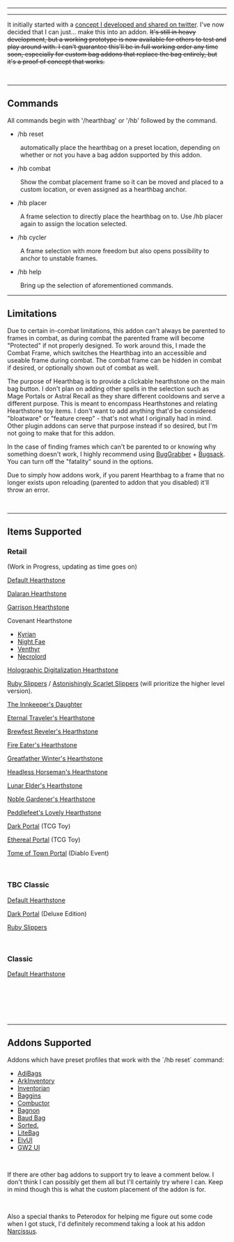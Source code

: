 <hr /><hr />
<p>It initially started with a <a href="https://twitter.com/keyboardturn/status/1275546863601479680">concept I developed and shared on twitter</a>. I've now decided that I can just... make this into an addon. <del>It's still in heavy development, but a working prototype is now available for others to test and play around with. I can't guarantee this'll be in full working order any time soon, especially for custom bag addons that replace the bag entirely, but it's a proof of concept that works.</del></p>
<p>&nbsp;</p>
<hr />
<h2>Commands</h2>
<p>All commands begin with '/hearthbag' or '/hb' followed by the command.</p>
<ul>
<li>/hb reset</li>
</ul>
<p style="padding-left: 30px;">automatically place the hearthbag on a preset location, depending on whether or not you have a bag addon supported by this addon.</p>
<ul>
<li>/hb combat</li>
</ul>
<p style="padding-left: 30px;">Show the combat placement frame so it can be moved and placed to a custom location, or even assigned as a hearthbag anchor.</p>
<ul>
<li>/hb placer</li>
</ul>
<p style="padding-left: 30px;">A frame selection to directly place the hearthbag on to. Use /hb placer again to assign the location selected.</p>
<ul>
<li>/hb cycler</li>
</ul>
<p style="padding-left: 30px;">A frame selection with more freedom but also opens possibility to anchor to unstable frames.</p>
<ul>
<li>/hb help</li>
</ul>
<p style="padding-left: 30px;">Bring up the selection of aforementioned commands.</p>
<hr />
<h2>Limitations</h2>
<p>Due to certain in-combat limitations, this addon can't always be parented to frames in combat, as during combat the parented frame will become "Protected" if not properly designed. To work around this, I made the Combat Frame, which switches the Hearthbag into an accessible and useable frame during combat. The combat frame can be hidden in combat if desired, or optionally shown out of combat as well.</p>
<p>The purpose of Hearthbag is to provide a clickable hearthstone on the main bag button. I don't plan on adding other spells in the selection such as Mage Portals or Astral Recall as they share different cooldowns and serve a different purpose. This is meant to encompass Hearthstones and relating Hearthstone toy items. I don't want to add anything that'd be considered "bloatware" or "feature creep" - that's not what I originally had in mind. Other plugin addons can serve that purpose instead if so desired, but I'm not going to make that for this addon.</p>
<p>In the case of finding frames which can't be parented to or knowing why something doesn't work, I highly recommend using <a href="https://www.curseforge.com/wow/addons/bug-grabber">BugGrabber</a> + <a href="https://www.curseforge.com/wow/addons/bugsack">Bugsack</a>. You can turn off the "fatality" sound in the options.</p>
<p>Due to simply how addons work, if you parent Hearthbag to a frame that no longer exists upon reloading (parented to addon that you disabled) it'll throw an error.</p>
<p>&nbsp;</p>
<hr />
<h2>Items Supported</h2>
<div class="spoiler">
<h3>Retail</h3>
<p>(Work in Progress, updating as time goes on)</p>
<p><a href="https://www.wowhead.com/item=6948/hearthstone">Default Hearthstone</a></p>
<p><a href="https://www.wowhead.com/item=140192/dalaran-hearthstone">Dalaran Hearthstone</a></p>
<p><a href="https://www.wowhead.com/item=110560/garrison-hearthstone">Garrison Hearthstone</a></p>
<p>Covenant Hearthstone</p>
<ul>
<li><a href="https://www.wowhead.com/item=184353/kyrian-hearthstone">Kyrian</a></li>
<li><a href="https://www.wowhead.com/item=180290/night-fae-hearthstone">Night Fae</a></li>
<li><a href="https://www.wowhead.com/item=183716/venthyr-sinstone">Venthyr</a></li>
<li><a href="https://www.wowhead.com/item=182773/necrolord-hearthstone">Necrolord</a></li>
</ul>
<p><a href="https://www.wowhead.com/item=168907/holographic-digitalization-hearthstone">Holographic Digitalization Hearthstone</a></p>
<p><a href="https://www.wowhead.com/item=28585/ruby-slippers">Ruby Slippers</a> / <a href="https://www.wowhead.com/item=142298/astonishingly-scarlet-slippers?bonus=1826:1472">Astonishingly Scarlet Slippers</a> (will prioritize the higher level version).</p>
<p><a href="https://www.wowhead.com/item=64488/the-innkeepers-daughter">The Innkeeper's Daughter</a></p>
<p><a href="https://www.wowhead.com/item=172179/eternal-travelers-hearthstone">Eternal Traveler's Hearthstone</a></p>
<p><a href="https://www.wowhead.com/item=166747/brewfest-revelers-hearthstone">Brewfest Reveler's Hearthstone</a></p>
<p><a href="https://www.wowhead.com/item=166746/fire-eaters-hearthstone">Fire Eater's Hearthstone</a></p>
<p><a href="https://www.wowhead.com/item=162973/greatfather-winters-hearthstone">Greatfather Winter's Hearthstone</a></p>
<p><a href="https://www.wowhead.com/item=163045/headless-horsemans-hearthstone">Headless Horseman's Hearthstone</a></p>
<p><a href="https://www.wowhead.com/item=165669/lunar-elders-hearthstone">Lunar Elder's Hearthstone</a></p>
<p><a href="https://www.wowhead.com/item=165802/noble-gardeners-hearthstone">Noble Gardener's Hearthstone</a></p>
<p><a href="https://www.wowhead.com/item=165670/peddlefeets-lovely-hearthstone">Peddlefeet's Lovely Hearthstone</a></p>
<p><a href="https://www.wowhead.com/item=93672/dark-portal">Dark Portal</a> (TCG Toy)</p>
<p><a href="https://www.wowhead.com/item=54452/ethereal-portal">Ethereal Portal</a> (TCG Toy)</p>
<p><a href="https://www.wowhead.com/item=142542/tome-of-town-portal">Tome of Town Portal</a> (Diablo Event)</p>
<p>&nbsp;</p>
<h3>TBC Classic</h3>
<p><a href="https://tbc.wowhead.com/item=6948/hearthstone">Default Hearthstone</a></p>
<p><a href="https://tbc.wowhead.com/item=184871/dark-portal">Dark Portal</a> (Deluxe Edition)</p>
<p><a href="https://tbc.wowhead.com/item=28585/ruby-slippers">Ruby Slippers</a></p>
<p>&nbsp;</p>
<h3>Classic</h3>
<p><a href="https://classic.wowhead.com/item=6948/hearthstone">Default Hearthstone</a></p>
</div>
<p>&nbsp;</p>
<p>&nbsp;</p>
<p>&nbsp;</p>
<hr />
<h2>Addons Supported</h2>
<p>Addons which have preset profiles that work with the `/hb reset` command:</p>
<ul>
<li><a href="https://www.curseforge.com/wow/addons/adibags?__cf_chl_captcha_tk__=27d8af8ca1a89a4b01919a5db4a98c6318693d9b-1618795562-0-AR4xaNJAjvVernrrKFtVLl8fhnfB7g2mU9iWl361sKJqfwee_ibJDY5_icEwergqdmiV8IVvvJpYFrpBxrpSP7vU2JZ7rJzHNhE5vOyDpDFP498ulro6MI8S2-11GJed9Cu5iV1xkjEAnNK6edphjTQuhnCvF_1RrzZmXRKrEqs1VbbF85D4njlrvJrf2ccSMS0IDkrk3rS6LGSMmNddFL_kOJtUk2AvWq6XOUMW9X_JreO5bDJpU0uwk4ryds3mKWbDGK2AsqMmqywo5tTIHAheNiazcO19BcAm7nVXxJhVe2fXENxIbkvQ4aXKZpmGiWrnjVbqTYeww_LjxL5HisaKcarkSNBhC5KjXefX4APCXntwsEYzlKeHYXZHzxi7hKpjMamAU5YTenm0vWY8JMtFGLjAwEj3A_yduri1bUDNZUnW434a6Z8royoY1R2GLSauh6OBG-e-_1R52BQayM4y80X7HSrEMMqckv_SlgNeYUOD52K4dP4tzkEREdfDZtWOG_zTqzZr4NgiQH9AUBioFtAqH2ZDz1K4a-8KbrTEqnfS8zXSpCNDhSXMuU7EHDScIr0TsWmRWAtBMW4o7aglftyRMjQJIxhWqi7QUI1-2atEELDCkPeaKeYor8bVtjWE9kO3VsT2CvVVQzhjSK3WM1kmOBJMd8D24_VgNHgq">AdiBags</a></li>
<li><a href="https://www.curseforge.com/wow/addons/ark-inventory">ArkInventory</a></li>
<li><a href="https://www.curseforge.com/wow/addons/inventorian">Inventorian</a></li>
<li><a href="https://www.curseforge.com/wow/addons/baggins">Baggins</a></li>
<li><a href="https://www.curseforge.com/wow/addons/combuctor">Combuctor</a></li>
<li><a href="https://www.curseforge.com/wow/addons/bagnon">Bagnon</a></li>
<li><a href="https://www.curseforge.com/wow/addons/baud-bag">Baud Bag</a></li>
<li><a href="https://www.curseforge.com/wow/addons/sorted">Sorted.</a></li>
<li><a href="https://www.curseforge.com/wow/addons/litebag">LiteBag</a></li>
<li><a href="https://www.tukui.org/download.php?ui=elvui">ElvUI</a></li>
<li><a href="https://www.curseforge.com/wow/addons/gw2-ui">GW2 UI</a></li>
</ul>
<p>&nbsp;</p>
<p>If there are other bag addons to support try to leave a comment below. I don't think I can possibly get them all but I'll certainly try where I can. Keep in mind though this is what the custom placement of the addon is for.</p>
<p>&nbsp;</p>
<p>Also a special thanks to Peterodox for helping me figure out some code when I got stuck, I'd definitely recommend taking a look at his addon <a href="https://www.curseforge.com/wow/addons/narcissus">Narcissus</a>.</p>
